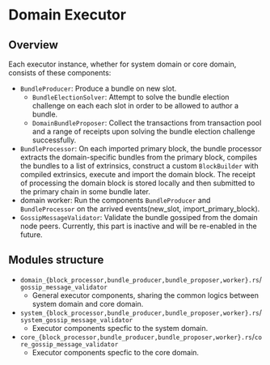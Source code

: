# Domain Executor

## Overview

Each executor instance, whether for system domain or core domain, consists of these components:

- `BundleProducer`: Produce a bundle on new slot.
  - `BundleElectionSolver`: Attempt to solve the bundle election challenge on each each slot in order to be allowed to author a bundle.
  - `DomainBundleProposer`: Collect the transactions from transaction pool and a range of receipts upon solving the bundle election challenge successfully.
- `BundleProcessor`: On each imported primary block, the bundle processor extracts the domain-specific bundles from the primary block, compiles the bundles to a list of extrinsics, construct a custom `BlockBuilder` with compiled extrinsics, execute and import the domain block. The receipt of processing the domain block is stored locally and then submitted to the primary chain in some bundle later.
- domain worker: Run the components `BundleProducer` and `BundleProcessor` on the arrived events(new_slot, import_primary_block).
- `GossipMessageValidator`: Validate the bundle gossiped from the domain node peers. Currently, this part is inactive and will be re-enabled in the future.

## Modules structure

- `domain_{block_processor,bundle_producer,bundle_proposer,worker}.rs`/`gossip_message_validator`
  - General executor components, sharing the common logics between system domain and core domain.
- `system_{block_processor,bundle_producer,bundle_proposer,worker}.rs`/`system_gossip_message_validator`
  - Executor components specfic to the system domain.
- `core_{block_processor,bundle_producer,bundle_proposer,worker}.rs`/`core_gossip_message_validator`
  - Executor components specfic to the core domain.

